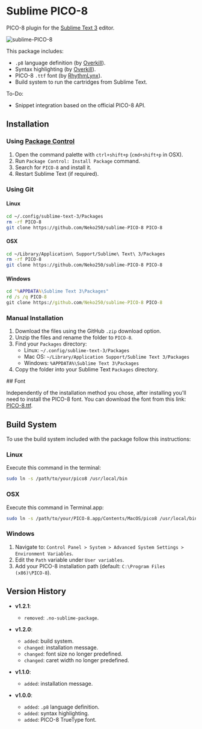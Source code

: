 # Sublime PICO-8

PICO-8 plugin for the [Sublime Text 3](https://www.sublimetext.com/) editor.

![sublime-PICO-8](https://raw.githubusercontent.com/Neko250/sublime-PICO-8/master/img/screenshot.png)

This package includes:

- `.p8` language definition (by [Overkill](http://www.lexaloffle.com/bbs/?uid=11331)).
- Syntax highlighting (by [Overkill](http://www.lexaloffle.com/bbs/?uid=11331)).
- PICO-8 `.ttf` font (by [RhythmLynx](http://www.lexaloffle.com/bbs/?uid=11704)).
- Build system to run the cartridges from Sublime Text.

To-Do:

- Snippet integration based on the official PICO-8 API.

## Installation

### Using [Package Control](https://packagecontrol.io/)

1. Open the command palette with `ctrl+shift+p` (`cmd+shift+p` in OSX).
1. Run `Package Control: Install Package` command.
1. Search for `PICO-8` and install it.
1. Restart Sublime Text (if required).

### Using Git

#### Linux

```bash
cd ~/.config/sublime-text-3/Packages
rm -rf PICO-8
git clone https://github.com/Neko250/sublime-PICO-8 PICO-8
```

#### OSX

```bash
cd ~/Library/Application\ Support/Sublime\ Text\ 3/Packages
rm -rf PICO-8
git clone https://github.com/Neko250/sublime-PICO-8 PICO-8
```

#### Windows

```cmd
cd "%APPDATA%\Sublime Text 3\Packages"
rd /s /q PICO-8
git clone https://github.com/Neko250/sublime-PICO-8 PICO-8
```

### Manual Installation

1. Download the files using the GitHub `.zip` download option.
1. Unzip the files and rename the folder to `PICO-8`.
1. Find your `Packages` directory:
	- Linux: `~/.config/sublime-text-3/Packages`
	- Mac OS: `~/Library/Application Support/Sublime Text 3/Packages`
	- Windows: `%APPDATA%\Sublime Text 3\Packages`
1. Copy the folder into your Sublime Text `Packages` directory.

## Font

Independently of the installation method you chose, after installing you'll need to install the PICO-8 font. You can download the font from this link: [PICO-8.ttf](https://raw.githubusercontent.com/Neko250/sublime-PICO-8/master/font/PICO-8.ttf).

## Build System

To use the build system included with the package follow this instructions:

### Linux

Execute this command in the terminal:

```bash
sudo ln -s /path/to/your/pico8 /usr/local/bin
```

### OSX

Execute this command in Terminal.app:

```bash
sudo ln -s /path/to/your/PICO-8.app/Contents/MacOS/pico8 /usr/local/bin
```

### Windows

1. Navigate to: `Control Panel > System > Advanced System Settings > Environment Variables`.
1. Edit the `Path` variable under `User variables`.
1. Add your PICO-8 installation path (default: `C:\Program Files (x86)\PICO-8`).

## Version History

- __v1.2.1__:
	- `removed`: `.no-sublime-package`.

- __v1.2.0__:
	- `added`: build system.
	- `changed`: installation message.
	- `changed`: font size no longer predefined.
	- `changed`: caret width no longer predefined.

- __v1.1.0__:
	- `added`: installation message.

- __v1.0.0__:
	- `added`: `.p8` language definition.
	- `added`: syntax highlighting.
	- `added`: PICO-8 TrueType font.
